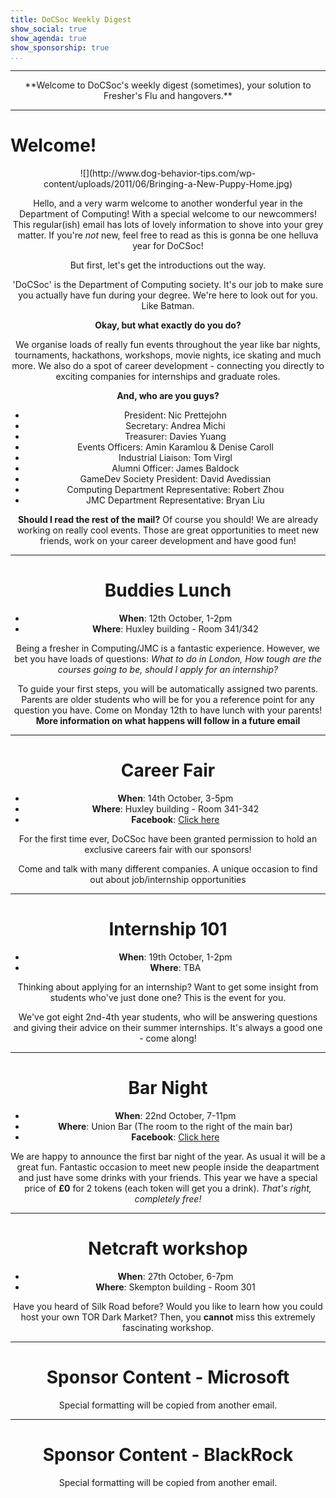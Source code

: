 ```yaml
---
title: DoCSoc Weekly Digest
show_social: true
show_agenda: true
show_sponsorship: true
...
```


---

<center>**Welcome to DoCSoc's  weekly digest (sometimes), your solution to Fresher's Flu and hangovers.**</center>

---

# Welcome!

<center>![](http://www.dog-behavior-tips.com/wp-content/uploads/2011/06/Bringing-a-New-Puppy-Home.jpg)

Hello, and a very warm welcome to another wonderful year in the Department of
Computing! With a special welcome to our newcommers! This regular(ish) email
has lots of lovely information to shove into your grey matter. If you're *not*
new, feel free to read as this is gonna be one helluva year for DoCSoc!

But first, let's get the introductions out the way.

'DoCSoc' is the Department of Computing society. It's our job to make sure you
actually have fun during your degree. We're here to look out for you. Like
Batman.

**Okay, but what exactly do you do?**

We organise loads of really fun events throughout the year like bar nights,
tournaments, hackathons, workshops, movie nights, ice skating and much more.
We also do a spot of career development - connecting you directly to exciting
companies for internships and graduate roles.

**And, who are you guys?**

* President: Nic Prettejohn
* Secretary: Andrea Michi
* Treasurer: Davies Yuang
* Events Officers: Amin Karamlou & Denise Caroll
* Industrial Liaison: Tom Virgl
* Alumni Officer: James Baldock
* GameDev Society President: David Avedissian
* Computing Department Representative: Robert Zhou
* JMC Department Representative: Bryan Liu

**Should I read the rest of the mail?**
Of course you should! We are already working on really cool events. Those are
great opportunities to meet new friends, work on your career development and have
good fun!

---

# Buddies Lunch
- **When**: 12th October,  1-2pm
- **Where**: Huxley building - Room 341/342

Being a fresher in Computing/JMC is a fantastic experience.
However, we bet you have loads of questions:
*What to do in London, How tough are the courses going to be, should I apply for an internship?*

To guide your first steps, you will be automatically assigned two parents.
Parents are older students who will be for you a reference point for any question you have.
Come on Monday 12th to have lunch with your parents!
**More information on what happens will follow in a future email**

---

# Career Fair
- **When**: 14th October,  3-5pm
- **Where**: Huxley building - Room 341-342
- **Facebook**: [Click here](https://www.facebook.com/events/1682261952010671/)

For the first time ever, DoCSoc have been granted permission to hold an exclusive careers fair with our sponsors!

Come and talk with many different companies. A unique occasion to find out about job/internship opportunities

---

# Internship 101
- **When**: 19th October,  1-2pm
- **Where**: TBA

Thinking about applying for an internship? Want to get some insight from students who've just done one? This is the event for you.

We've got eight 2nd-4th year students, who will be answering questions and giving their advice on their summer internships. It's always a good one - come along!

---

# Bar Night

- **When**: 22nd October,  7-11pm
- **Where**: Union Bar (The room to the right of the main bar)
- **Facebook**: [Click here](https://www.facebook.com/events/1683186531923929/)

We are happy to announce the first bar night of the year.
As usual it will be a great fun. Fantastic occasion to meet new people inside the deapartment and just have some drinks with your friends.
This year we have a special price of **£0** for 2 tokens (each token will get you a drink).
*That's right, completely free!*

---

# Netcraft workshop
- **When**: 27th October,  6-7pm
- **Where**: Skempton building - Room 301

Have you heard of Silk Road before?
Would you like to learn how you could host your own TOR Dark Market?
Then, you **cannot** miss this extremely fascinating workshop.

---

# Sponsor Content - Microsoft

Special formatting will be copied from another email.

---

# Sponsor Content - BlackRock

Special formatting will be copied from another email.

